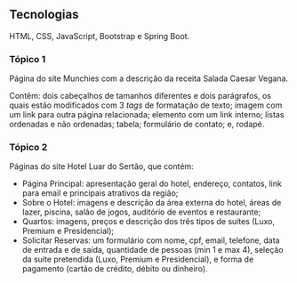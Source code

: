 ## Tecnologias

HTML, CSS, JavaScript, Bootstrap e Spring Boot.

### Tópico 1

Página do site Munchies com a descrição da receita Salada Caesar Vegana. 

Contêm: dois cabeçalhos de tamanhos diferentes e dois parágrafos, os quais estão modificados com 3 *tags* de formatação de texto; imagem com um link para outra página relacionada; elemento com um link interno; listas ordenadas e não ordenadas; tabela; formulário de contato; e, rodapé.

### Tópico 2

Páginas do site Hotel Luar do Sertão, que contém:

- Página Principal: apresentação geral do hotel, endereço, contatos, link para email e principais atrativos da região;
- Sobre o Hotel: imagens e descrição da área externa do hotel, áreas de lazer, piscina, salão de jogos, auditório de eventos e restaurante;
- Quartos: imagens, preços e descrição dos três tipos de suítes (Luxo, Premium e Presidencial);
- Solicitar Reservas: um formulário com nome, cpf, email, telefone, data de entrada e de saída, quantidade de pessoas (min 1 e max 4), seleção da suíte pretendida (Luxo, Premium e Presidencial), e forma de pagamento (cartão de crédito, débito ou dinheiro).
